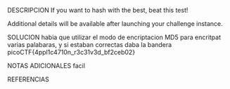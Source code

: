 
DESCRIPCION
If you want to hash with the best, beat this test!

Additional details will be available after launching your challenge instance.

SOLUCION
habia que utilizar el modo de encriptacion MD5 para encritpat varias palabaras, y si estaban correctas daba la bandera
picoCTF{4ppl1c4710n_r3c31v3d_bf2ceb02}

NOTAS ADICIONALES
facil

REFERENCIAS
